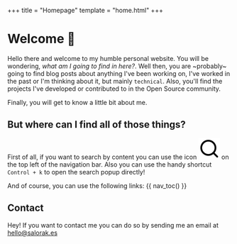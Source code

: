 +++
title = "Homepage"
template = "home.html"
+++

# Welcome 🌊

Hello there and welcome to my humble personal website.  You will be wondering, *what am I going to find in here?*. Well then, you are ~probably~ going to find blog posts about anything I've been working on, I've worked in the past or I'm thinking about it, but mainly `technical`.  Also, you'll find the projects I've developed or contributed to in the Open Source community. 

Finally, you will get to know a little bit about me.

## But where can I find all of those things?

First of all, if you want to search by content you can use the icon ![](icons/search.svg) on the top left of the navigation bar.
Also you can use the handy shortcut `Control + k` to open the search popup directly!

And of course, you can use the following links:
{{ nav_toc() }}



## Contact

Hey! If you want to contact me you can do so by sending me an email at [hello@salorak.es](mailto:hello@salorak.es)

